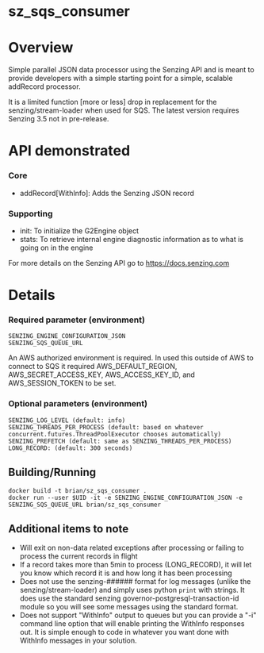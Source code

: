 # sz_sqs_consumer

# Overview
Simple parallel JSON data processor using the Senzing API and is meant to provide developers with a simple starting point for a simple, scalable addRecord processor.

It is a limited function [more or less] drop in replacement for the senzing/stream-loader when used for SQS.  The latest version requires Senzing 3.5 not in pre-release.

# API demonstrated
### Core
* addRecord[WithInfo]: Adds the Senzing JSON record
### Supporting
* init: To initialize the G2Engine object
* stats: To retrieve internal engine diagnostic information as to what is going on in the engine

For more details on the Senzing API go to https://docs.senzing.com

# Details

### Required parameter (environment)
```
SENZING_ENGINE_CONFIGURATION_JSON
SENZING_SQS_QUEUE_URL
```
An AWS authorized environment is required.  In used this outside of AWS to connect to SQS it required AWS_DEFAULT_REGION, AWS_SECRET_ACCESS_KEY, AWS_ACCESS_KEY_ID, and AWS_SESSION_TOKEN to be set.

### Optional parameters (environment)
```
SENZING_LOG_LEVEL (default: info)
SENZING_THREADS_PER_PROCESS (default: based on whatever concurrent.futures.ThreadPoolExecutor chooses automatically)
SENZING_PREFETCH (default: same as SENZING_THREADS_PER_PROCESS)
LONG_RECORD: (default: 300 seconds)
```

## Building/Running
```
docker build -t brian/sz_sqs_consumer .
docker run --user $UID -it -e SENZING_ENGINE_CONFIGURATION_JSON -e SENZING_SQS_QUEUE_URL brian/sz_sqs_consumer
```

## Additional items to note
 * Will exit on non-data related exceptions after processing or failing to process the current records in flight
 * If a record takes more than 5min to process (LONG_RECORD), it will let you know which record it is and how long it has been processing
 * Does not use the senzing-###### format for log messages (unlike the senzing/stream-loader) and simply uses python `print` with strings.  It does use the standard senzing governor-postgresql-transaction-id module so you will see some messages using the standard format.
 * Does not support "WithInfo" output to queues but you can provide a "-i" command line option that will enable printing the WithInfo responses out.  It is simple enough to code in whatever you want done with WithInfo messages in your solution.
